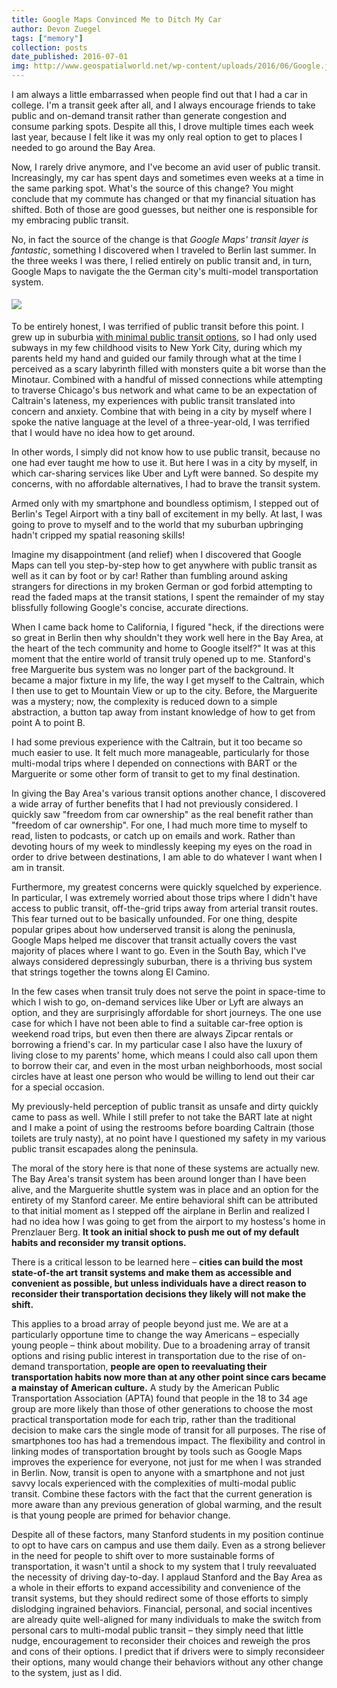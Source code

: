 ```yaml
---
title: Google Maps Convinced Me to Ditch My Car
author: Devon Zuegel
tags: ["memory"]
collection: posts
date_published: 2016-07-01
img: http://www.geospatialworld.net/wp-content/uploads/2016/06/Google.jpeg
---
```


I am always a little embarrassed when people find out that I had a car in college. I'm a transit geek after all, and I always encourage friends to take public and on-demand transit rather than generate congestion and consume parking spots. Despite all this, I drove multiple times each week last year, because I felt like it was my only real option to get to places I needed to go around the Bay Area.

Now, I rarely drive anymore, and I've become an avid user of public transit. Increasingly, my car has spent days and sometimes even weeks at a time in the same parking spot. What's the source of this change? You might conclude that my commute has changed or that my financial situation has shifted. Both of those are good guesses, but neither one is responsible for my embracing public transit.

No, in fact the source of the change is that *Google Maps' transit layer is fantastic*, something I discovered when I traveled to Berlin last summer. In the three weeks I was there, I relied entirely on public transit and, in turn, Google Maps to navigate the the German city's multi-model transportation system.

<img style='max-width: 100%; margin: 5px 0' src="http://ipadinsight.com/wp-content/uploads/2015/07/IMG_5927.jpg"/>

To be entirely honest, I was terrified of public transit before this point. I grew up in suburbia [with minimal public transit options](http://www.losaltosca.gov/environmentalcommission/page/alternatives-transportation), so I had only used subways in my few childhood visits to New York City, during which my parents held my hand and guided our family through what at the time I perceived as a scary labyrinth filled with monsters quite a bit worse than the Minotaur. Combined with a handful of missed connections while attempting to traverse Chicago's bus network and what came to be an expectation of Caltrain's lateness, my experiences with public transit translated into concern and anxiety. Combine that with being in a city by myself where I spoke the native language at the level of a three-year-old, I was terrified that I would have no idea how to get around.

In other words, I simply did not know how to use public transit, because no one had ever taught me how to use it. But here I was in a city by myself, in which car-sharing services like Uber and Lyft were banned. So despite my concerns, with no affordable alternatives, I had to brave the transit system.

Armed only with my smartphone and boundless optimism, I stepped out of Berlin's Tegel Airport with a tiny ball of excitement in my belly. At last, I was going to prove to myself and to the world that my suburban upbringing hadn't cripped my spatial reasoning skills!

Imagine my disappointment (and relief) when I discovered that Google Maps can tell you step-by-step how to get anywhere with public transit as well as it can by foot or by car! Rather than fumbling around asking strangers for directions in my broken German or god forbid attempting to read the faded maps at the transit stations, I spent the remainder of my stay blissfully following Google's concise, accurate directions.

When I came back home to California, I figured "heck, if the directions were so great in Berlin then why shouldn't they work well here in the Bay Area, at the heart of the tech community and home to Google itself?" It was at this moment that the entire world of transit truly opened up to me. Stanford's free Marguerite bus system was no longer part of the background. It became a major fixture in my life, the way I get myself to the Caltrain, which I then use to get to Mountain View or up to the city. Before, the Marguerite was a mystery; now, the complexity is reduced down to a simple abstraction, a button tap away from instant knowledge of how to get from point A to point B.

I had some previous experience with the Caltrain, but it too became so much easier to use. It felt much more manageable, particularly for those multi-modal trips where I depended on connections with BART or the Marguerite or some other form of transit to get to my final destination.

In giving the Bay Area's various transit options another chance, I discovered a wide array of further benefits that I had not previously considered. I quickly saw "freedom from car ownership" as the real benefit rather than "freedom of car ownership". For one, I had much more time to myself to read, listen to podcasts, or catch up on emails and work. Rather than devoting hours of my week to mindlessly keeping my eyes on the road in order to drive between destinations, I am able to do whatever I want when I am in transit.

Furthermore, my greatest concerns were quickly squelched by experience. In particular, I was extremely worried about those trips where I didn't have access to public transit, off-the-grid trips away from arterial transit routes. This fear turned out to be basically unfounded. For one thing, despite popular gripes about how underserved transit is along the peninusla, Google Maps helped me discover that transit actually covers the vast majority of places where I want to go. Even in the South Bay, which I've always considered depressingly suburban, there is a thriving bus system that strings together the towns along El Camino.

In the few cases when transit truly does not serve the point in space-time to which I wish to go, on-demand services like Uber or Lyft are always an option, and they are surprisingly affordable for short journeys. The one use case for which I have not been able to find a suitable car-free option is weekend road trips, but even then there are always Zipcar rentals or borrowing a friend's car. In my particular case I also have the luxury of living close to my parents' home, which means I could also call upon them to borrow their car, and even in the most urban neighborhoods, most social circles have at least one person who would be willing to lend out their car for a special occasion.

My previously-held perception of public transit as unsafe and dirty quickly came to pass as well. While I still prefer to not take the BART late at night and I make a point of using the restrooms before boarding Caltrain (those toilets are truly nasty), at no point have I questioned my safety in my various public transit escapades along the peninsula.

The moral of the story here is that none of these systems are actually new. The Bay Area's transit system has been around longer than I have been alive, and the Marguerite shuttle system was in place and an option for the entirety of my Stanford career. Me entire behavioral shift can be attributed to that initial moment as I stepped off the airplane in Berlin and realized I had no idea how I was going to get from the airport to my hostess's home in Prenzlauer Berg. **It took an initial shock to push me out of my default habits and reconsider my transit options.**

There is a critical lesson to be learned here – **cities can build the most state-of-the art transit systems and make them as accessible and convenient as possible, but unless individuals have a direct reason to reconsider their transportation decisions they likely will not make the shift.**

This applies to a broad array of people beyond just me. We are at a particularly opportune time to change the way Americans – especially young people – think about mobility. Due to a broadening array of transit options and rising public interest in transportation due to the rise of on-demand transportation, **people are open to reevaluating their transportation habits now more than at any other point since cars became a mainstay of American culture.** A study by the American Public Transportation Association (APTA) found that people in the 18 to 34 age group are more likely than those of other generations to choose the most practical transportation mode for each trip, rather than the traditional decision to make cars the single mode of transit for all purposes. The rise of smartphones too has had a tremendous impact. The flexibility and control in linking modes of transportation brought by tools such as Google Maps improves the experience for everyone, not just for me when I was stranded in Berlin. Now, transit is open to anyone with a smartphone and not just savvy locals experienced with the complexities of multi-modal public transit. Combine these factors with the fact that the current generation is more aware than any previous generation of global warming, and the result is that young people are primed for behavior change.

Despite all of these factors, many Stanford students in my position continue to opt to have cars on campus and use them daily. Even as a strong believer in the need for people to shift over to more sustainable forms of transportation, it wasn't until a shock to my system that I truly reevaluated the necessity of driving day-to-day. I applaud Stanford and the Bay Area as a whole in their efforts to expand accessibility and convenience of the transit systems, but they should redirect some of those efforts to simply dislodging ingrained behaviors. Financial, personal, and social incentives are already quite well-aligned for many individuals to make the switch from personal cars to multi-modal public transit – they simply need that little nudge, encouragement to reconsider their choices and reweigh the pros and cons of their options. I predict that if drivers were to simply reconsideer their options, many would change their behaviors without any other change to the system, just as I did.